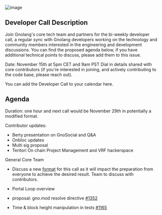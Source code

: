 ![image](https://github.com/michelleellen/meetings/assets/117160070/86a497f9-cede-496f-b9d4-cb97d9768aef)

## Developer Call Description ##

Join Gnolang's core tech team and partners for the bi-weekly developer call, a regular sync with Gnolang developers working on the technology and community members interested in the engineering and development discussions. You can find the proposed agenda below, if you have additional technical points to discuss, please add them to this issue.

Date: November 15th at 5pm CET and 9am PST
Dial in details shared with core contributors (if you're interested in joining, and actively contributing to the code base, please reach out).

You can add the Developer Call to your calendar here.

## Agenda ##

Duration: one hour and next call would be November 29th in potentially a modified format. 

Contributor updates:

* Berty presentation on GnoSocial and Q&A
* Onbloc updates 
* Multi sig proposal
* Teritori On chain Project Management and VRF hackerspace

General Core Team

* Discuss a new [format](https://github.com/gnolang/meetings/issues/34) for this call as it will impact the preparation from everyone to achieve the desired result. Team to discuss with contributors.

* Portal Loop overview 

* proposal: gno.mod resolve directive [#1352](https://github.com/gnolang/gno/issues/1352)

* Time & block height manipulation in tests [#1165](https://github.com/gnolang/gno/issues/1165)

  
